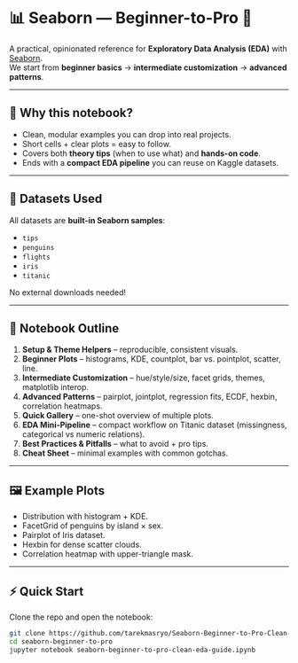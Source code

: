 # 📊 Seaborn — Beginner-to-Pro 🎯

A practical, opinionated reference for **Exploratory Data Analysis (EDA)** with [Seaborn](https://seaborn.pydata.org/).  
We start from **beginner basics** → **intermediate customization** → **advanced patterns**.

---

## 🚀 Why this notebook?
- Clean, modular examples you can drop into real projects.  
- Short cells + clear plots = easy to follow.  
- Covers both **theory tips** (when to use what) and **hands-on code**.  
- Ends with a **compact EDA pipeline** you can reuse on Kaggle datasets.

---

## 📂 Datasets Used
All datasets are **built-in Seaborn samples**:
- `tips`  
- `penguins`  
- `flights`  
- `iris`  
- `titanic`  

No external downloads needed!

---

## 📖 Notebook Outline
1. **Setup & Theme Helpers** – reproducible, consistent visuals.  
2. **Beginner Plots** – histograms, KDE, countplot, bar vs. pointplot, scatter, line.  
3. **Intermediate Customization** – hue/style/size, facet grids, themes, matplotlib interop.  
4. **Advanced Patterns** – pairplot, jointplot, regression fits, ECDF, hexbin, correlation heatmaps.  
5. **Quick Gallery** – one-shot overview of multiple plots.  
6. **EDA Mini-Pipeline** – compact workflow on Titanic dataset (missingness, categorical vs numeric relations).  
7. **Best Practices & Pitfalls** – what to avoid + pro tips.  
8. **Cheat Sheet** – minimal examples with common gotchas.

---

## 🖼️ Example Plots
- Distribution with histogram + KDE.  
- FacetGrid of penguins by island × sex.  
- Pairplot of Iris dataset.  
- Hexbin for dense scatter clouds.  
- Correlation heatmap with upper-triangle mask.  

---

## ⚡ Quick Start
Clone the repo and open the notebook:

```bash
git clone https://github.com/tarekmasryo/Seaborn-Beginner-to-Pro-Clean-EDA-Guide
cd seaborn-beginner-to-pro
jupyter notebook seaborn-beginner-to-pro-clean-eda-guide.ipynb
